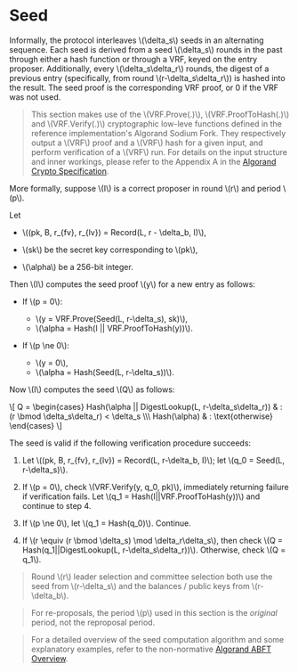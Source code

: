 # Seed

Informally, the protocol interleaves \\(\delta_s\\) seeds in an alternating
sequence. Each seed is derived from a seed \\(\delta_s\\) rounds in the past through
either a hash function or through a VRF, keyed on the entry
proposer. Additionally, every \\(\delta_s\delta_r\\) rounds, the digest of a previous entry
(specifically, from round \\(r-\delta_s\delta_r\\)) is hashed into the result. The seed
proof is the corresponding VRF proof, or 0 if the VRF was not used.

> This section makes use of the \\(VRF.Prove(.)\\), \\(VRF.ProofToHash(.)\\) and
> \\(VRF.Verify(.)\\) cryptographic low-leve functions defined in the reference
> implementation's Algorand Sodium Fork. They respectively output a \\(VRF\\) proof
> and a \\(VRF\\) hash for a given input, and perform verification of a \\(VRF\\)
> run. For details on the input structure and inner workings, please refer to the
> Appendix A in the [Algorand Crypto Specification](../crypto/crypto.md).

More formally, suppose \\(I\\) is a correct proposer in round \\(r\\) and period
\\(p\\).

Let

- \\((pk, B, r_{fv}, r_{lv}) = Record(L, r - \delta_b, I)\\),

- \\(sk\\) be the secret key corresponding to \\(pk\\),

- \\(\alpha\\) be a 256-bit integer.

Then \\(I\\) computes the seed proof \\(y\\) for a new entry as follows:

- If \\(p = 0\\):
  - \\(y = VRF.Prove(Seed(L, r-\delta_s), sk)\\),
  - \\(\alpha = Hash(I || VRF.ProofToHash(y))\\).

- If \\(p \ne 0\\):
  - \\(y = 0\\),
  - \\(\alpha = Hash(Seed(L, r-\delta_s))\\).

Now \\(I\\) computes the seed \\(Q\\) as follows:

\\[
Q =
\begin{cases}
  Hash(\alpha || DigestLookup(L, r-\delta_s\delta_r)) & : (r \bmod \delta_s\delta_r) < \delta_s \\\\\\
  Hash(\alpha) & : \text{otherwise}
\end{cases}
\\]

The seed is valid if the following verification procedure succeeds:

1. Let \\((pk, B, r_{fv}, r_{lv}) = Record(L, r-\delta_b, I)\\); let \\(q_0 = Seed(L, r-\delta_s)\\).

2. If \\(p = 0\\), check \\(VRF.Verify(y, q_0, pk)\\), immediately returning
   failure if verification fails. Let
   \\(q_1 = Hash(I||VRF.ProofToHash(y))\\) and continue to step 4.

3. If \\(p \ne 0\\), let \\(q_1 = Hash(q_0)\\). Continue.

4. If \\(r \equiv (r \bmod \delta_s) \mod \delta_r\delta_s\\), then check
   \\(Q = Hash(q_1||DigestLookup(L, r-\delta_s\delta_r))\\). Otherwise,
   check \\(Q = q_1\\).

> Round \\(r\\) leader selection and committee selection both use the seed from
\\(r-\delta_s\\) and the balances / public keys from \\(r-\delta_b\\).

> For re-proposals, the period \\(p\\) used in this section is the _original_
period, not the reproposal period.

> For a detailed overview of the seed computation algorithm and some explanatory
> examples, refer to the non-normative [Algorand ABFT Overview](./abft-overview.md).